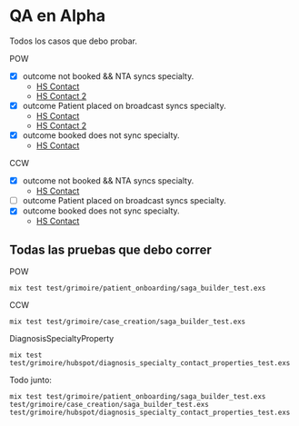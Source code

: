 # QA en Alpha

Todos los casos que debo probar.

POW

- [x] outcome not booked && NTA syncs specialty.
	- [HS Contact](https://app.hubspot.com/contacts/7712148/record/0-1/151202252373)
	- [HS Contact 2](https://app.hubspot.com/contacts/7712148/record/0-1/150851711405)
- [x] outcome Patient placed on broadcast syncs specialty.
	- [HS Contact](https://app.hubspot.com/contacts/7712148/record/0-1/151093395784) 
	- [HS Contact 2](https://app.hubspot.com/contacts/7712148/record/0-1/151243277184)
- [x] outcome booked does not sync specialty.
	- [HS Contact](https://app.hubspot.com/contacts/7712148/record/0-1/151135734119)

CCW

- [x] outcome not booked && NTA syncs specialty.
	- [HS Contact](https://app.hubspot.com/contacts/7712148/record/0-1/149268630287)
- [ ] outcome Patient placed on broadcast syncs specialty.
- [x] outcome booked does not sync specialty.
	- [HS Contact](https://app.hubspot.com/contacts/7712148/record/0-1/111037895816) 

## Todas las pruebas que debo correr

POW
```
mix test test/grimoire/patient_onboarding/saga_builder_test.exs
```

CCW
```
mix test test/grimoire/case_creation/saga_builder_test.exs
```

DiagnosisSpecialtyProperty
```
mix test test/grimoire/hubspot/diagnosis_specialty_contact_properties_test.exs
```

Todo junto:
```
mix test test/grimoire/patient_onboarding/saga_builder_test.exs test/grimoire/case_creation/saga_builder_test.exs test/grimoire/hubspot/diagnosis_specialty_contact_properties_test.exs
```
